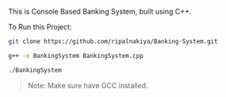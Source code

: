 This is Console Based Banking System, built using C++.

To Run this Project:

```sh
git clone https://github.com/ripalnakiya/Banking-System.git
```

```sh
g++ -o BankingSystem BankingSystem.cpp
```

```sh
./BankingSystem
```

> Note: Make sure have GCC installed.
